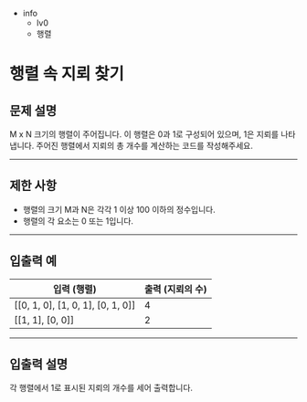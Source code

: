 - info
    - lv0
    - 행렬

# 행렬 속 지뢰 찾기
## 문제 설명
M x N 크기의 행렬이 주어집니다. 이 행렬은 0과 1로 구성되어 있으며, 1은 지뢰를 나타냅니다. 주어진 행렬에서 지뢰의 총 개수를 계산하는 코드를 작성해주세요.

---

## 제한 사항

- 행렬의 크기 M과 N은 각각 1 이상 100 이하의 정수입니다.
- 행렬의 각 요소는 0 또는 1입니다.

---

## 입출력 예

| 입력 (행렬) | 출력 (지뢰의 수) |
| ----------- | --------------- |
| [[0, 1, 0], [1, 0, 1], [0, 1, 0]] | 4 |
| [[1, 1], [0, 0]] | 2 |

---

## 입출력 설명
각 행렬에서 1로 표시된 지뢰의 개수를 세어 출력합니다.

